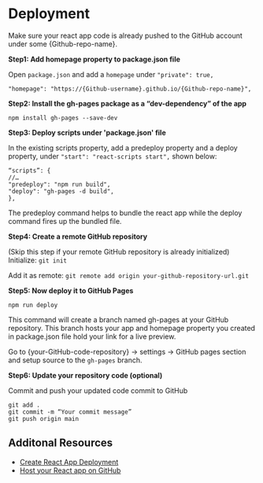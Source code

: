 # Deployment

Make sure your react app code is already pushed to the GitHub account under some {Github-repo-name}.

<strong>Step1: Add homepage property to package.json file</strong>

Open `package.json` and add a `homepage` under `"private": true,`

`"homepage": "https://{Github-username}.github.io/{Github-repo-name}",`

<strong>Step2: Install the gh-pages package as a “dev-dependency” of the app</strong>

`npm install gh-pages --save-dev`

<strong>Step3: Deploy scripts under 'package.json' file</strong>

In the existing scripts property, add a predeploy property and a deploy property, under `"start": "react-scripts start",` shown below:
```
“scripts”: {
//…
"predeploy": "npm run build",
"deploy": "gh-pages -d build",
},
```
The predeploy command helps to bundle the react app while the deploy command fires up the bundled file.

<strong>Step4: Create a remote GitHub repository</strong>

(Skip this step if your remote GitHub repository is already initialized)
Initialize: `git init`

Add it as remote: `git remote add origin your-github-repository-url.git`

<strong>Step5: Now deploy it to GitHub Pages</strong>

`npm run deploy`

This command will create a branch named gh-pages at your GitHub repository. This branch hosts your app and homepage property you created in package.json file hold your link for a live preview.

Go to {your-GitHub-code-repository} -> settings -> GitHub pages section and setup source to the `gh-pages` branch.

<strong>Step6: Update your repository code (optional)</strong>

Commit and push your updated code commit to GitHub
```
git add .
git commit -m “Your commit message”
git push origin main
```

## Additonal Resources
* [Create React App Deployment](https://create-react-app.dev/docs/deployment/#github-pages)
* [Host your React app on GitHub](https://betterprogramming.pub/how-to-host-your-react-app-on-github-pages-for-free-919ad201a4cb)
